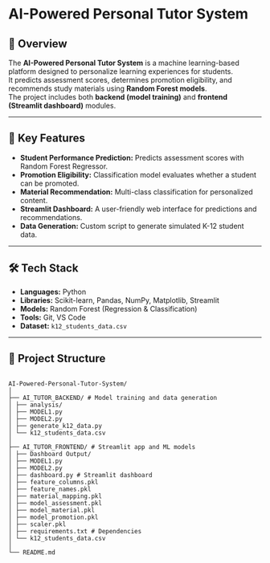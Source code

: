 # AI-Powered Personal Tutor System

## 📌 Overview
The **AI-Powered Personal Tutor System** is a machine learning-based platform designed to personalize learning experiences for students.  
It predicts assessment scores, determines promotion eligibility, and recommends study materials using **Random Forest models**.  
The project includes both **backend (model training)** and **frontend (Streamlit dashboard)** modules.

---

## 🎯 Key Features
- **Student Performance Prediction:** Predicts assessment scores with Random Forest Regressor.
- **Promotion Eligibility:** Classification model evaluates whether a student can be promoted.
- **Material Recommendation:** Multi-class classification for personalized content.
- **Streamlit Dashboard:** A user-friendly web interface for predictions and recommendations.
- **Data Generation:** Custom script to generate simulated K-12 student data.

---

## 🛠 Tech Stack
- **Languages:** Python
- **Libraries:** Scikit-learn, Pandas, NumPy, Matplotlib, Streamlit
- **Models:** Random Forest (Regression & Classification)
- **Tools:** Git, VS Code
- **Dataset:** `k12_students_data.csv`

---

## 📂 Project Structure

```

AI-Powered-Personal-Tutor-System/
│
├── AI_TUTOR_BACKEND/ # Model training and data generation
│ ├── analysis/
│ ├── MODEL1.py
│ ├── MODEL2.py
│ ├── generate_k12_data.py
│ └── k12_students_data.csv
│
├── AI_TUTOR_FRONTEND/ # Streamlit app and ML models
│ ├── Dashboard Output/
│ ├── MODEL1.py
│ ├── MODEL2.py
│ ├── dashboard.py # Streamlit dashboard
│ ├── feature_columns.pkl
│ ├── feature_names.pkl
│ ├── material_mapping.pkl
│ ├── model_assessment.pkl
│ ├── model_material.pkl
│ ├── model_promotion.pkl
│ ├── scaler.pkl
│ ├── requirements.txt # Dependencies
│ └── k12_students_data.csv
│
└── README.md

```

